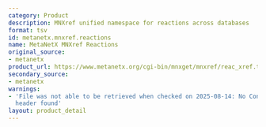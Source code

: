 ```yaml
---
category: Product
description: MNXref unified namespace for reactions across databases
format: tsv
id: metanetx.mnxref.reactions
name: MetaNetX MNXref Reactions
original_source:
- metanetx
product_url: https://www.metanetx.org/cgi-bin/mnxget/mnxref/reac_xref.tsv
secondary_source:
- metanetx
warnings:
- 'File was not able to be retrieved when checked on 2025-08-14: No Content-Length
  header found'
layout: product_detail
---
```

